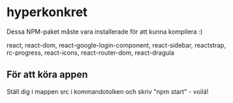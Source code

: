 # hyperkonkret

Dessa NPM-paket måste vara installerade för att kunna kompilera :)

react,
react-dom,
react-google-login-component,
react-sidebar,
reactstrap,
rc-progress,
react-icons,
react-router-dom,
react-dragula

## För att köra appen

Ställ dig i mappen src i kommandotolken och skriv "npm start" - voilá!
